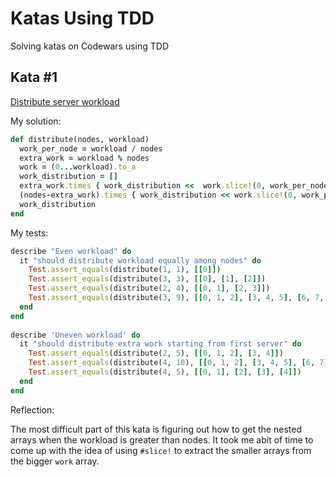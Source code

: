# Katas Using TDD
Solving katas on Codewars using TDD

## Kata #1
[Distribute server workload](https://www.codewars.com/kata/distribute-server-workload/train/ruby)

My solution:
```ruby
def distribute(nodes, workload)
  work_per_node = workload / nodes
  extra_work = workload % nodes
  work = (0...workload).to_a
  work_distribution = []
  extra_work.times { work_distribution <<  work.slice!(0, work_per_node+1) } 
  (nodes-extra_work).times { work_distribution << work.slice!(0, work_per_node) }
  work_distribution
end
```

My tests:
```ruby
describe "Even workload" do
  it "should distribute workload equally among nodes" do
    Test.assert_equals(distribute(1, 1), [[0]])
    Test.assert_equals(distribute(3, 3), [[0], [1], [2]])
    Test.assert_equals(distribute(2, 4), [[0, 1], [2, 3]])
    Test.assert_equals(distribute(3, 9), [[0, 1, 2], [3, 4, 5], [6, 7, 8]])
  end
end
  
describe 'Uneven workload' do
  it "should distribute extra work starting from first server" do
    Test.assert_equals(distribute(2, 5), [[0, 1, 2], [3, 4]])
    Test.assert_equals(distribute(4, 10), [[0, 1, 2], [3, 4, 5], [6, 7], [8, 9]])
    Test.assert_equals(distribute(4, 5), [[0, 1], [2], [3], [4]])
  end
end
```

Reflection:

The most difficult part of this kata is figuring out how to get the nested arrays when the workload is greater than nodes.
It took me abit of time to come up with the idea of using `#slice!` to extract the smaller arrays from the bigger `work` array.
